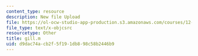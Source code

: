 ```yaml
---
content_type: resource
description: New file Upload
file: https://ol-ocw-studio-app-production.s3.amazonaws.com/courses/12-811-tropical-meteorology-spring-2011/d9dac74acb2f5f191db898c58b2446b9_gill.m
file_type: text/x-objcsrc
resourcetype: Other
title: gill.m
uid: d9dac74a-cb2f-5f19-1db8-98c58b2446b9
---
```

